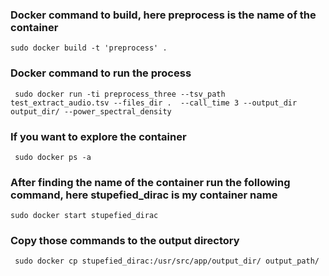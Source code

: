 ### Docker command to build, here preprocess is the name of the container

```
sudo docker build -t 'preprocess' .
```
### Docker command to run the process 

```
 sudo docker run -ti preprocess_three --tsv_path test_extract_audio.tsv --files_dir .  --call_time 3 --output_dir output_dir/ --power_spectral_density 
```
### If you want to explore the container

```
 sudo docker ps -a
```

### After finding the name of the container run the following command, here stupefied_dirac is my container name

```
sudo docker start stupefied_dirac
```

### Copy those commands to the output directory

```
 sudo docker cp stupefied_dirac:/usr/src/app/output_dir/ output_path/
```
